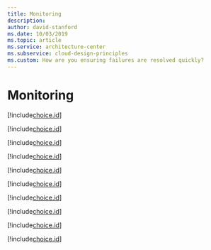 ```yaml
---
title: Monitoring
description: 
author: david-stanford
ms.date: 10/03/2019
ms.topic: article
ms.service: architecture-center
ms.subservice: cloud-design-principles
ms.custom: How are you ensuring failures are resolved quickly? 
---
```


# Monitoring

<!-- The process to contact Azure support is documented and understood -->
[!include[choice.id](xref:8e97698d-b6ed-45d0-bf98-89f5cd7e6fb1)]

<!-- Azure subscription/service limits are documented and known -->
[!include[choice.id](xref:c910bad6-cd8f-42ce-8076-edca3f197bd6)]

<!-- Multiple people are trained for monitoring -->
[!include[choice.id](xref:91777c9f-832f-4380-8167-8d952eadef81)]

<!-- Operators are assigned for system alerts -->
[!include[choice.id](xref:1f5ab437-af5d-45b0-8954-ad5843769e00)]

<!-- Alerting and monitoring are implemented -->
[!include[choice.id](xref:0c294da9-897f-4e40-9eb9-e683ebf3b548)]

<!-- Monitoring tools are used to collect and view historical statistics -->
[!include[choice.id](xref:b06b8e73-1ed8-491f-ab1d-32b7e429f958)]

<!-- Health probes are implemented to validate application functionality -->
[!include[choice.id](xref:f8d28ca2-bf0a-43a5-bd1b-e801bb6537ff)]

<!-- Errors and failures are captured and reported -->
[!include[choice.id](xref:59fb1292-709c-469a-a57c-68760210f30c)]

<!-- Telemetric information is captured -->
[!include[choice.id](xref:df688b67-0f2e-4d32-9f07-2748a48829cd)]

<!-- Log information is collected and correlated across all tiers -->
[!include[choice.id](xref:4aeb4f36-445d-43cb-9e7c-57bc716c0712)]

